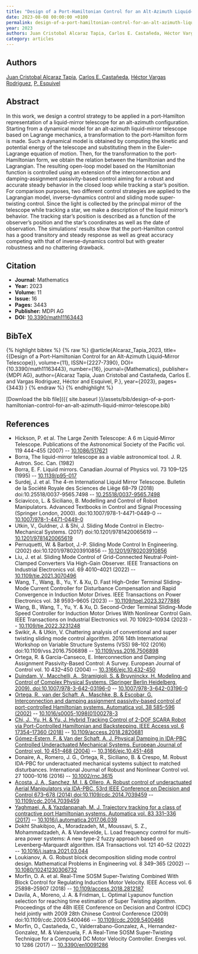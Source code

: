 ```yaml
---
title: "Design of a Port-Hamiltonian Control for an Alt-Azimuth Liquid–Mirror Telescope"
date: 2023-08-08 00:00:00 +0100
permalink: design-of-a-port-hamiltonian-control-for-an-alt-azimuth-liquid-mirror-telescope
year: 2023
authors: Juan Cristobal Alcaraz Tapia, Carlos E. Castañeda, Héctor Vargas Rodriguez, P. Esquivel
category: articles
---
```

 
## Authors
[Juan Cristobal Alcaraz Tapia](authors/juan-cristobal-alcaraz-tapia), [Carlos E. Castañeda](authors/carlos-e-castaneda), [Héctor Vargas Rodriguez](authors/hector-vargas-rodriguez), [P. Esquivel](authors/p-esquivel)
 
## Abstract
In this work, we design a control strategy to be applied in a port-Hamilton representation of a liquid-mirror telescope for an alt-azimuth configuration. Starting from a dynamical model for an alt-azimuth liquid-mirror telescope based on Lagrange mechanics, a transformation to the port-Hamilton form is made. Such a dynamical model is obtained by computing the kinetic and potential energy of the telescope and substituting them in the Euler–Lagrange equation of motion. Then, for the transformation to the port-Hamiltonian form, we obtain the relation between the Hamiltonian and the Lagrangian. The resulting open-loop model based on the Hamiltonian function is controlled using an extension of the interconnection and damping-assignment passivity-based control aiming for a robust and accurate steady behavior in the closed loop while tracking a star’s position. For comparison purposes, two different control strategies are applied to the Lagrangian model, inverse-dynamics control and sliding mode super-twisting control. Since the light is collected by the principal mirror of the telescope while tracking a star, we make a description of the liquid mirror’s behavior. The tracking star’s position is described as a function of the observer’s position and the star’s coordinates as well as the date of observation. The simulations’ results show that the port-Hamilton control has a good transitory and steady response as well as great accuracy competing with that of inverse-dynamics control but with greater robustness and no chattering drawback.
 
## Citation
- **Journal:** Mathematics
- **Year:** 2023
- **Volume:** 11
- **Issue:** 16
- **Pages:** 3443
- **Publisher:** MDPI AG
- **DOI:** [10.3390/math11163443](https://doi.org/10.3390/math11163443)
 
## BibTeX
{% highlight bibtex %}
{% raw %}
@article{Alcaraz_Tapia_2023,
  title={{Design of a Port-Hamiltonian Control for an Alt-Azimuth Liquid–Mirror Telescope}},
  volume={11},
  ISSN={2227-7390},
  DOI={10.3390/math11163443},
  number={16},
  journal={Mathematics},
  publisher={MDPI AG},
  author={Alcaraz Tapia, Juan Cristobal and Castañeda, Carlos E. and Vargas Rodriguez, Héctor and Esquivel, P.},
  year={2023},
  pages={3443}
}
{% endraw %}
{% endhighlight %}
 
[Download the bib file]({{ site.baseurl }}/assets/bib/design-of-a-port-hamiltonian-control-for-an-alt-azimuth-liquid-mirror-telescope.bib)
 
## References
- Hickson, P. et al. The Large Zenith Telescope: A 6 m Liquid‐Mirror Telescope. Publications of the Astronomical Society of the Pacific vol. 119 444–455 (2007) -- [10.1086/517621](https://doi.org/10.1086/517621)
- Borra, The liquid-mirror telescope as a viable astronomical tool. J. R. Astron. Soc. Can. (1982)
- Borra, E. F. Liquid mirrors. Canadian Journal of Physics vol. 73 109–125 (1995) -- [10.1139/p95-017](https://doi.org/10.1139/p95-017)
- Surdej, J. et al. The 4-m International Liquid Mirror Telescope. Bulletin de la Société Royale des Sciences de Liège 68–79 (2018) doi:10.25518/0037-9565.7498 -- [10.25518/0037-9565.7498](https://doi.org/10.25518/0037-9565.7498)
- Sciavicco, L. & Siciliano, B. Modelling and Control of Robot Manipulators. Advanced Textbooks in Control and Signal Processing (Springer London, 2000). doi:10.1007/978-1-4471-0449-0 -- [10.1007/978-1-4471-0449-0](https://doi.org/10.1007/978-1-4471-0449-0)
- Utkin, V., Guldner, J. & Shi, J. Sliding Mode Control in Electro-Mechanical Systems. (2017) doi:10.1201/9781420065619 -- [10.1201/9781420065619](https://doi.org/10.1201/9781420065619)
- Perruquetti, W. & Barbot, J.-P. Sliding Mode Control In Engineering. (2002) doi:10.1201/9780203910856 -- [10.1201/9780203910856](https://doi.org/10.1201/9780203910856)
- Liu, J. et al. Sliding Mode Control of Grid-Connected Neutral-Point-Clamped Converters Via High-Gain Observer. IEEE Transactions on Industrial Electronics vol. 69 4010–4021 (2022) -- [10.1109/tie.2021.3070496](https://doi.org/10.1109/tie.2021.3070496)
- Wang, T., Wang, B., Yu, Y. & Xu, D. Fast High-Order Terminal Sliding-Mode Current Controller for Disturbance Compensation and Rapid Convergence in Induction Motor Drives. IEEE Transactions on Power Electronics vol. 38 9593–9605 (2023) -- [10.1109/tpel.2023.3277886](https://doi.org/10.1109/tpel.2023.3277886)
- Wang, B., Wang, T., Yu, Y. & Xu, D. Second-Order Terminal Sliding-Mode Speed Controller for Induction Motor Drives With Nonlinear Control Gain. IEEE Transactions on Industrial Electronics vol. 70 10923–10934 (2023) -- [10.1109/tie.2022.3231248](https://doi.org/10.1109/tie.2022.3231248)
- Swikir, A. & Utkin, V. Chattering analysis of conventional and super twisting sliding mode control algorithm. 2016 14th International Workshop on Variable Structure Systems (VSS) 98–102 (2016) doi:10.1109/vss.2016.7506898 -- [10.1109/vss.2016.7506898](https://doi.org/10.1109/vss.2016.7506898)
- Ortega, R. & García-Canseco, E. Interconnection and Damping Assignment Passivity-Based Control: A Survey. European Journal of Control vol. 10 432–450 (2004) -- [10.3166/ejc.10.432-450](https://doi.org/10.3166/ejc.10.432-450)
- [Duindam, V., Macchelli, A., Stramigioli, S. & Bruyninckx, H. Modeling and Control of Complex Physical Systems. (Springer Berlin Heidelberg, 2009). doi:10.1007/978-3-642-03196-0](modeling-and-control-of-complex-physical-systems) -- [10.1007/978-3-642-03196-0](https://doi.org/10.1007/978-3-642-03196-0)
- [Ortega, R., van der Schaft, A., Maschke, B. & Escobar, G. Interconnection and damping assignment passivity-based control of port-controlled Hamiltonian systems. Automatica vol. 38 585–596 (2002)](interconnection-and-damping-assignment-passivity-based-control-of-port-controlled-hamiltonian-systems) -- [10.1016/s0005-1098(01)00278-3](https://doi.org/10.1016/s0005-1098(01)00278-3)
- [Chi, J., Yu, H. & Yu, J. Hybrid Tracking Control of 2-DOF SCARA Robot via Port-Controlled Hamiltonian and Backstepping. IEEE Access vol. 6 17354–17360 (2018)](hybrid-tracking-control-of-2-dof-scara-robot-via-port-controlled-hamiltonian-and-backstepping) -- [10.1109/access.2018.2820681](https://doi.org/10.1109/access.2018.2820681)
- [Gómez-Estern, F. & Van der Schaft, A. J. Physical Damping in IDA-PBC Controlled Underactuated Mechanical Systems. European Journal of Control vol. 10 451–468 (2004)](physical-damping-in-ida-pbc-controlled-underactuated-mechanical-systems) -- [10.3166/ejc.10.451-468](https://doi.org/10.3166/ejc.10.451-468)
- Donaire, A., Romero, J. G., Ortega, R., Siciliano, B. & Crespo, M. Robust IDA-PBC for underactuated mechanical systems subject to matched disturbances. International Journal of Robust and Nonlinear Control vol. 27 1000–1016 (2016) -- [10.1002/rnc.3615](https://doi.org/10.1002/rnc.3615)
- [Acosta, J. A., Sanchez, M. I. & Ollero, A. Robust control of underactuated Aerial Manipulators via IDA-PBC. 53rd IEEE Conference on Decision and Control 673–678 (2014) doi:10.1109/cdc.2014.7039459](robust-control-of-underactuated-aerial-manipulators-via-ida-pbc) -- [10.1109/cdc.2014.7039459](https://doi.org/10.1109/cdc.2014.7039459)
- [Yaghmaei, A. & Yazdanpanah, M. J. Trajectory tracking for a class of contractive port Hamiltonian systems. Automatica vol. 83 331–336 (2017)](trajectory-tracking-for-a-class-of-contractive-port-hamiltonian-systems) -- [10.1016/j.automatica.2017.06.039](https://doi.org/10.1016/j.automatica.2017.06.039)
- Dokht Shakibjoo, A., Moradzadeh, M., Moussavi, S. Z., Mohammadzadeh, A. & Vandevelde, L. Load frequency control for multi-area power systems: A new type-2 fuzzy approach based on Levenberg–Marquardt algorithm. ISA Transactions vol. 121 40–52 (2022) -- [10.1016/j.isatra.2021.03.044](https://doi.org/10.1016/j.isatra.2021.03.044)
- Loukianov, A. G. Robust block decomposition sliding mode control design. Mathematical Problems in Engineering vol. 8 349–365 (2002) -- [10.1080/10241230306732](https://doi.org/10.1080/10241230306732)
- Morfin, O. A. et al. Real-Time SOSM Super-Twisting Combined With Block Control for Regulating Induction Motor Velocity. IEEE Access vol. 6 25898–25907 (2018) -- [10.1109/access.2018.2812187](https://doi.org/10.1109/access.2018.2812187)
- Davila, A., Moreno, J. A. & Fridman, L. Optimal Lyapunov function selection for reaching time estimation of Super Twisting algorithm. Proceedings of the 48h IEEE Conference on Decision and Control (CDC) held jointly with 2009 28th Chinese Control Conference (2009) doi:10.1109/cdc.2009.5400466 -- [10.1109/cdc.2009.5400466](https://doi.org/10.1109/cdc.2009.5400466)
- Morfin, O., Castañeda, C., Valderrabano-Gonzalez, A., Hernandez-Gonzalez, M. & Valenzuela, F. A Real-Time SOSM Super-Twisting Technique for a Compound DC Motor Velocity Controller. Energies vol. 10 1286 (2017) -- [10.3390/en10091286](https://doi.org/10.3390/en10091286)

